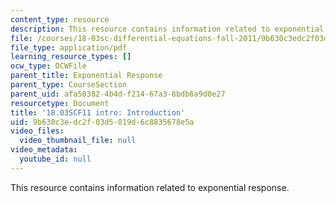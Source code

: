 ```yaml
---
content_type: resource
description: This resource contains information related to exponential response.
file: /courses/18-03sc-differential-equations-fall-2011/9b630c3edc2f03d5819d6c8835678e5a_MIT18_03SCF11_s14_0intro.pdf
file_type: application/pdf
learning_resource_types: []
ocw_type: OCWFile
parent_title: Exponential Response
parent_type: CourseSection
parent_uid: afa50382-4b4d-f214-67a3-8bdb6a9d0e27
resourcetype: Document
title: '18.03SCF11 intro: Introduction'
uid: 9b630c3e-dc2f-03d5-819d-6c8835678e5a
video_files:
  video_thumbnail_file: null
video_metadata:
  youtube_id: null
---
```

This resource contains information related to exponential response.
